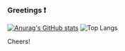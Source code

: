 ### Greetings  ❗ 
[![Anurag's GitHub stats](https://github-readme-stats.vercel.app/api?username=pedroblossbraga)](https://github.com/anuraghazra/github-readme-stats)
![Top Langs](https://github-readme-stats.vercel.app/api/top-langs/?username=pedroblossbraga&theme=tokyonight)

<!--
**pedroblossbraga/pedroblossbraga** is a ✨ _special_ ✨ repository because its `README.md` (this file) appears on your GitHub profile.

Here are some ideas to get you started:

- 🔭 I’m currently working with Data Science and Machine Learning, with mostly Python and R.
- 🌱 I’m currently learning functional programming, Rust and Clojure, in the spear time.
- ☕ I’m looking to collaborate on Mathematics, Machine Learning and Programming in general 
- 📫 Check out my personal website: https://pedroblossbraga.github.io/
- 😄 LinkedIn: https://www.linkedin.com/in/pedro-bl%C3%B6%C3%9F-braga-3263a1136/
-->

Cheers!
